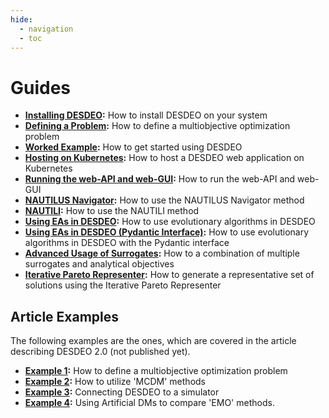 ```yaml
---
hide:
  - navigation
  - toc
---
```


# Guides

- **[Installing DESDEO](installing.md):** How to install DESDEO on your system
- **[Defining a Problem](problem.md):** How to define a multiobjective optimization problem
- **[Worked Example](full_example.ipynb):** How to get started using DESDEO
- **[Hosting on Kubernetes](kubernetes.md):** How to host a DESDEO web application on Kubernetes
- **[Running the web-API and web-GUI](api_and_gui.md):** How to run the web-API and web-GUI
- **[NAUTILUS Navigator](nautilus_navigator.md):** How to use the NAUTILUS Navigator method
- **[NAUTILI](nautili.md):** How to use the NAUTILI method
- **[Using EAs in DESDEO](ea.ipynb):** How to use evolutionary algorithms in DESDEO
- **[Using EAs in DESDEO (Pydantic Interface)](ea_options.ipynb):** How to use evolutionary algorithms in DESDEO with the Pydantic interface
- **[Advanced Usage of Surrogates](advancedSurrogates.ipynb):** How to a combination of multiple surrogates and analytical objectives
- **[Iterative Pareto Representer](IPR.ipynb):** How to generate a representative set of solutions using the Iterative Pareto Representer

## Article Examples

The following examples are the ones, which are covered in the article describing DESDEO 2.0 (not published yet).

- **[Example 1](./how_to_define_a_problem.ipynb):** How to define a multiobjective optimization problem
- **[Example 2](./how_to_utilize_mcdm_methods.ipynb):** How to utilize 'MCDM' methods
- **[Example 3](../explanation/simulator_support.ipynb):** Connecting DESDEO to a simulator
- **[Example 4](./how_to_use_adms.ipynb):** Using Artificial DMs to compare 'EMO' methods.
